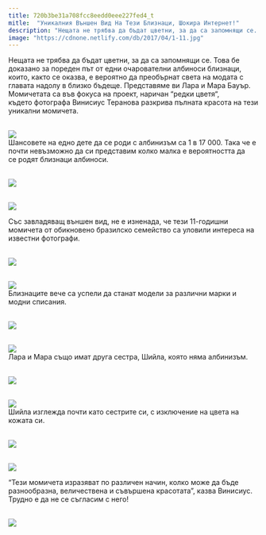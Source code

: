 ```yaml
---
title: 720b3be31a708fcc8eedd0eee227fed4_t
mitle:  "Уникалния Външен Вид На Тези Близнаци, Шокира Интернет!"
description: "Нещата не трябва да бъдат цветни, за да са запомнящи се. Това бе доказано за пореден път от едни очарователни албиноси близнаци, които, както се оказва, е вероятно да "
image: "https://cdnone.netlify.com/db/2017/04/1-11.jpg"
---
```


 <p>Нещата не трябва да бъдат цветни, за да са запомнящи се. Това бе доказано за пореден път от едни очарователни албиноси близнаци, които, както се оказва, е вероятно да преобърнат света на модата с главата надолу в близко бъдеще. Представяме ви Лара и Мара Бауър. Момичетата са във фокуса на проект, наричан “редки цветя“, където фотографа Винисиус Теранова разкрива пълната красота на тези уникални момичета.</p>       <p> <br/><img src="https://cdnone.netlify.com/db/2017/04/1-11.jpg"/><br/> Шансовете на едно дете да се роди с албинизъм са 1 в 17 000. Така че е почти невъзможно да си представим колко малка е вероятността да се родят близнаци албиноси.</p> <p> <br/><img src="https://cdnone.netlify.com/db/2017/04/2-10.jpg"/><br/></p> <p> <br/><img src="https://cdnone.netlify.com/db/2017/04/3-10.jpg"/><br/></p>      <p> Със завладяващ външен вид, не е изненада, че тези 11-годишни момичета от обикновено бразилско семейство са уловили интереса на известни фотографи.</p> <p> <br/><img src="https://cdnone.netlify.com/db/2017/04/4-10.jpg"/><br/></p> <p> <br/><img src="https://cdnone.netlify.com/db/2017/04/5-9.jpg"/><br/> Близнаците вече са успели да станат модели за различни марки и модни списания.</p> <p> <br/><img src="https://cdnone.netlify.com/db/2017/04/6-9.jpg"/><br/></p>      <p> <br/><img src="https://cdnone.netlify.com/db/2017/04/7-9.jpg"/><br/> Лара и Мара също имат друга сестра, Шийла, която няма албинизъм.</p> <p> <br/><img src="https://cdnone.netlify.com/db/2017/04/8-9.jpg"/><br/></p> <p> <br/><img src="https://cdnone.netlify.com/db/2017/04/9-9.jpg"/><br/> Шийла изглежда почти като сестрите си, с изключение на цвета на кожата си.</p> <p> <br/><img src="https://cdnone.netlify.com/db/2017/04/10-8.jpg"/><br/></p> <p> <br/><img src="https://cdnone.netlify.com/db/2017/04/11-7.jpg"/><br/></p> <p> “Тези момичета изразяват по различен начин, колко може да бъде разнообразна, величествена и съвършена красотата”, казва Винисиус. Трудно е да не се съгласим с него!</p>      <p> <br/><img src="https://cdnone.netlify.com/db/2017/04/12-6.jpg"/><br/></p>       